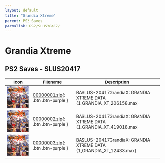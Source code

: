 ```yaml
---
layout: default
title: "Grandia Xtreme"
parent: PS2 Saves
permalink: PS2/SLUS20417/
---
```

# Grandia Xtreme

## PS2 Saves - SLUS20417

| Icon | Filename | Description |
|------|----------|-------------|
| ![Grandia Xtreme](icon0.png) | [00000001.zip](00000001.zip){: .btn .btn-purple } | BASLUS-20417GrandiaX: GRANDIA XTREME DATA (1_GRANDIA_XT_206158.max) |
| ![Grandia Xtreme](icon0.png) | [00000002.zip](00000002.zip){: .btn .btn-purple } | BASLUS-20417GrandiaX: GRANDIA XTREME DATA (1_GRANDIA_XT_419018.max) |
| ![Grandia Xtreme](icon0.png) | [00000003.zip](00000003.zip){: .btn .btn-purple } | BASLUS-20417GrandiaX: GRANDIA XTREME DATA (1_GRANDIA_XT_12433.max) |
